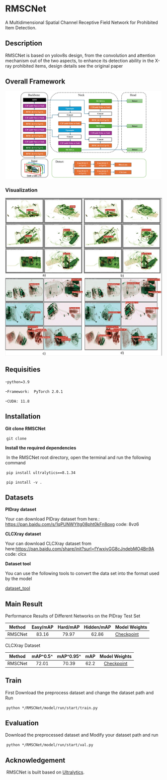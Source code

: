 # RMSCNet

 A Multidimensional Spatial Channel Receptive Field Network for Prohibited Item Detection.

## Description
RMSCNet is based on yolov8s design, from the convolution and attention mechanism out of the two aspects, to enhance its detection ability in the X-ray prohibited items, design details see the original paper

## Overall Framework

![](./resources/RMSCNet.jpg)

### Visualization

![](./resources/Visualization.jpg)

## Requisities

-`python=3.9`

-`Framework:  PyTorch 2.0.1`

-`CUDA: 11.8`

## Installation

**Git clone RMSCNet**

​		`git clone `

**Install  the required dependencies**

​		In the RMSCNet root directory, open the terminal and run the following command

​		`pip install ultralytics==8.1.34`

​		`pip install -v .`

## **Datasets**

**PIDray dataset**

Your can download PIDray dataset from here.: https://pan.baidu.com/s/1qPUNWYItg08pht0kFn8qxg code: 8vz6

**CLCXray dataset**

Your can download  CLCXray dataset from here:https://pan.baidu.com/share/init?surl=fYwxiyGG8cJndebMO4Bn9A code: clcx

**Dataset tool**

You can use the following tools to convert the data set into the format used by the model

[dataset_tool](https://pan.baidu.com/s/1Mk2uKHFOKKEkWkGmy1mIcQ?pwd=c1zy)

## Main Result

Performance Results of Different Networks on the PIDray Test Set

| Method  | Easy/mAP | Hard/mAP | Hidden/mAP | Model Weights                                                |
| :-----: | :------: | :------: | :--------: | ------------------------------------------------------------ |
| RMSCNet |  83.16   |  79.97   |   62.86    | [Checkpoint](https://pan.baidu.com/s/1enYE-uwourwncz7dFeCN3g?pwd=jykz) |

CLCXray Dataset

| Method  | mAP^0.5^ | mAP^0.95^ | mAP  |                        Model Weights                         |
| :-----: | :------: | :-------: | :--: | :----------------------------------------------------------: |
| RMSCNet |  72.01   |   70.39   | 62.2 | [Checkpoint](https://pan.baidu.com/s/1m4Og0iiwahji-zBsBe5LYA?pwd=pkea) |

## Train

First Download the preprocess dataset and change the dataset path  and Run

​		`python */RMSCNet/model/run/start/train.py`

## Evaluation

Download the preprocessed dataset and Modify your dataset path and run

​		`python */RMSCNet/model/run/start/val.py`

## Acknowledgement

​	RMSCNet is built based on [Ultralytics](https://github.com/ultralytics/ultralytics/releases/tag/v8.3.20).

